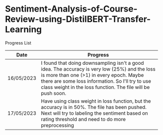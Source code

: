 # Sentiment-Analysis-of-Course-Review-using-DistilBERT-Transfer-Learning

Progress List

| Date  | Progress |
| ------------- | ------------- |
| 16/05/2023  | I found that doing downsampling isn't a good idea. The accuracy is very low (25%) and the loss is more than one (>1) in every epoch. Maybe there are some loss information. So I'll try to use class weight in the loss function. The file will be push soon.  |
| 17/05/2023 | Have using class weight in loss function, but the accuracy is in 50%. The file has been pushed. Next will try to labeling the sentiment based on rating threshold and need to do more preprocessing |
